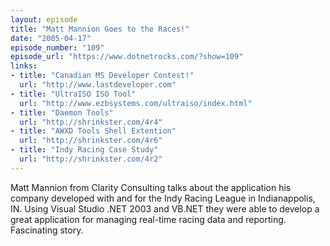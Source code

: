 ```yaml
---
layout: episode
title: "Matt Mannion Goes to the Races!"
date: "2005-04-17"
episode_number: "109"
episode_url: "https://www.dotnetrocks.com/?show=109"
links:
- title: "Canadian MS Developer Contest!"
  url: "http://www.lastdeveloper.com"
- title: "UltraISO ISO Tool"
  url: "http://www.ezbsystems.com/ultraiso/index.html"
- title: "Daemon Tools"
  url: "http://shrinkster.com/4r4"
- title: "AWXD Tools Shell Extention"
  url: "http://shrinkster.com/4r6"
- title: "Indy Racing Case Study"
  url: "http://shrinkster.com/4r2"
---
```


Matt Mannion from Clarity Consulting talks about the application his company developed with and for the Indy Racing League in Indianappolis, IN. Using Visual Studio .NET 2003 and VB.NET they were able to develop a great application for managing real-time racing data and reporting. Fascinating story.
